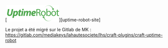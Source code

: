 [![Logo](resources/img/logo_plain.png)][uptime-robot-site]

Le projet a été migré sur le Gitlab de MK : https://gitlab.com/mediakeys/lahautesociete/lhs/craft-plugins/craft-uptime-robot
